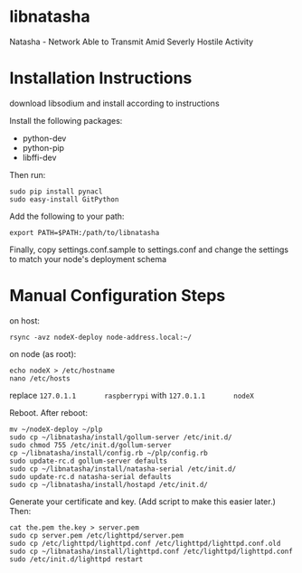 libnatasha
==========

Natasha - Network Able to Transmit Amid Severly Hostile Activity 


Installation Instructions
=======================

download libsodium and install according to instructions

Install the following packages:
- python-dev
- python-pip
- libffi-dev

Then run:
```
sudo pip install pynacl
sudo easy-install GitPython
```


Add the following to your path:

```
export PATH=$PATH:/path/to/libnatasha
```

Finally, copy settings.conf.sample to settings.conf and change the settings to match your node's deployment schema


Manual Configuration Steps
========================

on host:
```
rsync -avz nodeX-deploy node-address.local:~/
```

on node (as root):
```
echo nodeX > /etc/hostname
nano /etc/hosts
```
replace 
```127.0.1.1       raspberrypi```
with
```127.0.1.1       nodeX```

Reboot. After reboot:

```
mv ~/nodeX-deploy ~/plp
sudo cp ~/libnatasha/install/gollum-server /etc/init.d/
sudo chmod 755 /etc/init.d/gollum-server
cp ~/libnatasha/install/config.rb ~/plp/config.rb
sudo update-rc.d gollum-server defaults
sudo cp ~/libnatasha/install/natasha-serial /etc/init.d/
sudo update-rc.d natasha-serial defaults
sudo cp ~/libnatasha/install/hostapd /etc/init.d/
```

Generate your certificate and key. (Add script to make this easier later.) Then:

```
cat the.pem the.key > server.pem
sudo cp server.pem /etc/lighttpd/server.pem
sudo cp /etc/lighttpd/lighttpd.conf /etc/lighttpd/lighttpd.conf.old
sudo cp ~/libnatasha/install/lighttpd.conf /etc/lighttpd/lighttpd.conf
sudo /etc/init.d/lighttpd restart
```
